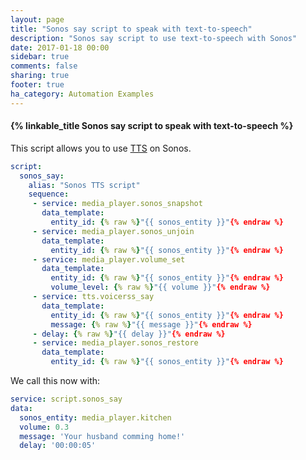 ```yaml
---
layout: page
title: "Sonos say script to speak with text-to-speech"
description: "Sonos say script to use text-to-speech with Sonos"
date: 2017-01-18 00:00
sidebar: true
comments: false
sharing: true
footer: true
ha_category: Automation Examples
---
```


#### {% linkable_title Sonos say script to speak with text-to-speech %}

This script allows you to use [TTS](https://home-assistant.io/components/#text-to-speech) on Sonos.

```yaml
script:
  sonos_say:
    alias: "Sonos TTS script"
    sequence:
     - service: media_player.sonos_snapshot
       data_template:
         entity_id: {% raw %}"{{ sonos_entity }}"{% endraw %}
     - service: media_player.sonos_unjoin
       data_template:
         entity_id: {% raw %}"{{ sonos_entity }}"{% endraw %}
     - service: media_player.volume_set
       data_template:
         entity_id: {% raw %}"{{ sonos_entity }}"{% endraw %}
         volume_level: {% raw %}"{{ volume }}"{% endraw %}
     - service: tts.voicerss_say
       data_template:
         entity_id: {% raw %}"{{ sonos_entity }}"{% endraw %}
         message: {% raw %}"{{ message }}"{% endraw %}
     - delay: {% raw %}"{{ delay }}"{% endraw %}
     - service: media_player.sonos_restore
       data_template:
         entity_id: {% raw %}"{{ sonos_entity }}"{% endraw %}
```

We call this now with:
```yaml
service: script.sonos_say
data:
  sonos_entity: media_player.kitchen
  volume: 0.3
  message: 'Your husband comming home!'
  delay: '00:00:05'
```
